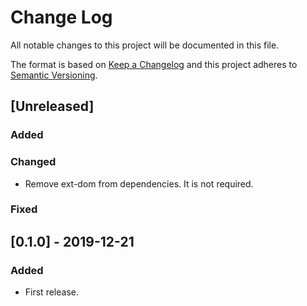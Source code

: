 # Change Log
All notable changes to this project will be documented in this file.

The format is based on [Keep a Changelog](http://keepachangelog.com/)
and this project adheres to [Semantic Versioning](http://semver.org/).

## [Unreleased]
### Added

### Changed
- Remove ext-dom from dependencies. It is not required.

### Fixed

## [0.1.0] - 2019-12-21
### Added
- First release.
